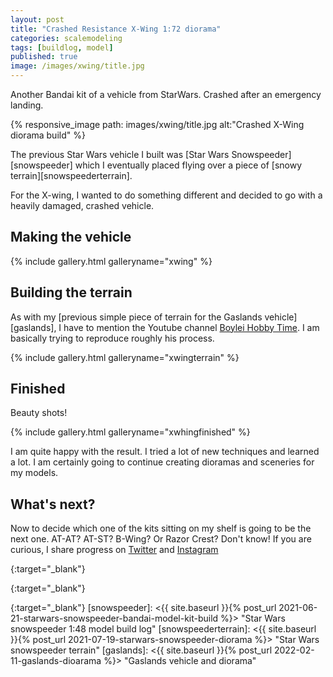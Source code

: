 ```yaml
---
layout: post
title: "Crashed Resistance X-Wing 1:72 diorama"
categories: scalemodeling
tags: [buildlog, model]
published: true
image: /images/xwing/title.jpg
---
```


Another Bandai kit of a vehicle from StarWars. Crashed after an emergency landing.
 
{% responsive_image path: images/xwing/title.jpg alt:"Crashed X-Wing diorama build" %}

<!--more--> 

The previous Star Wars vehicle I built was [Star Wars Snowspeeder][snowspeeder] which I eventually placed flying over a piece of [snowy terrain][snowspeederterrain].


For the X-wing, I wanted to do something different and decided to go with a heavily damaged, crashed vehicle.

## Making the vehicle

{% include gallery.html galleryname="xwing" %}

## Building the terrain

As with my [previous simple piece of terrain for the Gaslands vehicle][gaslands], I have to mention the Youtube channel [Boylei Hobby Time][boyleihobbytime]. I am basically trying to reproduce roughly his process.

{% include gallery.html galleryname="xwingterrain" %}

## Finished

Beauty shots!

{% include gallery.html galleryname="xwhingfinished" %}

I am quite happy with the result. I tried a lot of new techniques and learned a lot. I am certainly going to continue creating dioramas and sceneries for my models. 

## What's next?

Now to decide which one of the kits sitting on my shelf is going to be the next one. AT-AT? AT-ST? B-Wing? Or Razor Crest? Don't know! If you are curious, I share progress on [Twitter][joseftwitter] and [Instagram][josefinstagram]

[boyleihobbytime]: <https://www.youtube.com/c/BoyleiHobbyTime> "Boylei Hobby Time youtube channel"
{:target="_blank"}

[josefinstagram]: <https://www.instagram.com/josadamcik/> "Instagram josadamcik"
{:target="_blank"}

[joseftwitter]: <https://twitter.com/josefadamcik/> "Twitter josefdamcik"
{:target="_blank"}
[snowspeeder]: <{{ site.baseurl }}{% post_url 2021-06-21-starwars-snowspeeder-bandai-model-kit-build %}> "Star Wars snowspeeder 1:48 model build log"
[snowspeederterrain]: <{{ site.baseurl }}{% post_url 2021-07-19-starwars-snowspeeder-diorama %}> "Star Wars snowspeeder terrain"
[gaslands]: <{{ site.baseurl }}{% post_url 2022-02-11-gaslands-dioarama %}> "Gaslands vehicle and diorama"